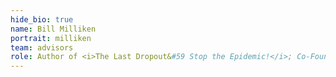 ```yaml
---
hide_bio: true
name: Bill Milliken
portrait: milliken
team: advisors
role: Author of <i>The Last Dropout&#59 Stop the Epidemic!</i>; Co-Founder and former President, Communities in Schools
---
```


